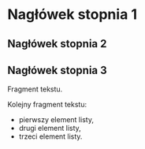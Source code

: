 
# Nagłówek stopnia 1

## Nagłówek stopnia 2

## Nagłówek stopnia 3

Fragment tekstu.

Kolejny fragment tekstu:

   - pierwszy element listy,
   - drugi element listy,
   - trzeci element listy.
 
<!-- Markdown document created using IOConverter -->